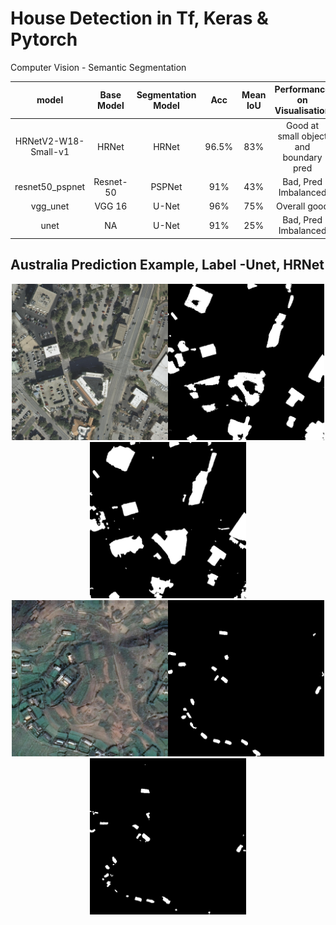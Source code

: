 # House Detection in Tf, Keras & Pytorch   
Computer Vision - Semantic Segmentation


| model                | Base Model    | Segmentation Model | Acc  | Mean IoU | Performance on Visualisation |   
| :--:                 | :--:          | :--:               | :--: | :--:     | :--:   |  
| HRNetV2-W18-Small-v1 | HRNet         | HRNet              | 96.5%| 83%      | Good at small object and boundary pred   | 
| resnet50_pspnet      | Resnet-50     | PSPNet             | 91%  | 43%      | Bad, Pred Imbalanced    | 
| vgg_unet             | VGG 16        | U-Net              | 96%  | 75%      | Overall good    | 
| unet                 | NA            | U-Net              | 91%  | 25%      | Bad, Pred Imbalanced    | 



## Australia Prediction Example, Label -Unet, HRNet
<div align="center"><img src="https://github.com/ccalvin97/CV-Semantic-Segmentation/blob/master/Picture/austin16_20_1.png" width="250"/><img src="https://github.com/ccalvin97/CV-Semantic-Segmentation/blob/master/Picture/austin16_20_.png" width="250"/></center><img src="https://github.com/ccalvin97/CV-Semantic-Segmentation/blob/master/Picture/austin16_20__hrnet.png" width="250"/></center> 

<div align="center"><img src="https://github.com/ccalvin97/CV-Semantic-Segmentation/blob/master/Picture/test_215_1.png" width="250"/><img src="https://github.com/ccalvin97/CV-Semantic-Segmentation/blob/master/Picture/test_215_.png" width="250"/></center><img src="https://github.com/ccalvin97/CV-Semantic-Segmentation/blob/master/Picture/test_215__hrnet.png" width="250"/></center>   
